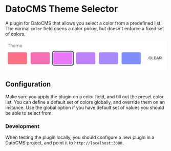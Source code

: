 # DatoCMS Theme Selector

A plugin for DatoCMS that allows you select a color from a predefined list. The
normal `color` field opens a color picker, but doesn't enforce a fixed set of
colors.

![Example](docs/example.png)

## Configuration

Make sure you apply the plugin on a color field, and fill out the preset color
list. You can define a default set of colors globally, and override them on an
instance. Use the global option if you have default set of values you should be
able to select from.

### Development

When testing the plugin locally, you should configure a new plugin in a DatoCMS
project, and point it to `http://localhost:3000`.
